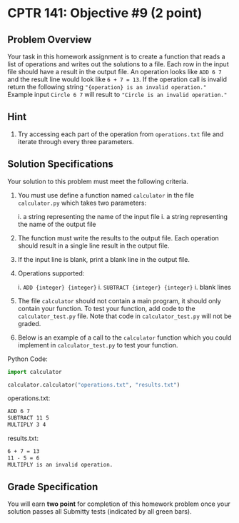 # CPTR 141: Objective #9 (2 point)

## Problem Overview

Your task in this homework assignment is to create a function that reads a list of operations and writes out the solutions to a file. Each row in the input file should have a result in the output file. An operation looks like `ADD 6 7` and the result line would look like `6 + 7 = 13`.
If the operation call is invalid return the following string `"{operation} is an invalid operation."`
Example input `Circle 6 7` will result to `"Circle is an invalid operation."`

## Hint

1. Try accessing each part of the operation from `operations.txt` file and iterate through every three parameters.

## Solution Specifications

Your solution to this problem must meet the following criteria.

1. You must use define a function named `calculator` in the file `calculator.py` which takes two parameters:

    i. a string representing the name of the input file
    i. a string representing the name of the output file

1. The function must write the results to the output file. Each operation should result in a single line result in the output file.

1. If the input line is blank, print a blank line in the output file.

1. Operations supported:

    i. `ADD {integer} {integer}`
    i. `SUBTRACT {integer} {integer}`
    i. blank lines

1. The file `calculator` should not contain a main program, it should only contain your function. To test your function, add code to the
`calculator_test.py` file. Note that code in `calculator_test.py` will not be graded.

1. Below is an example of a call to the `calculator` function which you could implement in `calculator_test.py` to test your function.

Python Code:
```python
import calculator

calculator.calculator("operations.txt", "results.txt")
```

operations.txt:
```html
ADD 6 7
SUBTRACT 11 5
MULTIPLY 3 4
```

results.txt:
```html
6 + 7 = 13
11 - 5 = 6
MULTIPLY is an invalid operation.
```

## Grade Specification

You will earn **two point** for completion of this homework problem once your solution passes all Submitty tests (indicated by all green bars).
